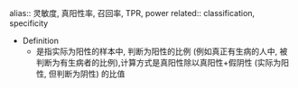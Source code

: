 alias:: 灵敏度, 真阳性率, 召回率, TPR, power
related:: classification, specificity

- Definition
	- 是指实际为阳性的样本中, 判断为阳性的比例 (例如真正有生病的人中, 被判断为有生病者的比例),计算方式是真阳性除以真阳性+假阴性 (实际为阳性, 但判断为阴性) 的比值
